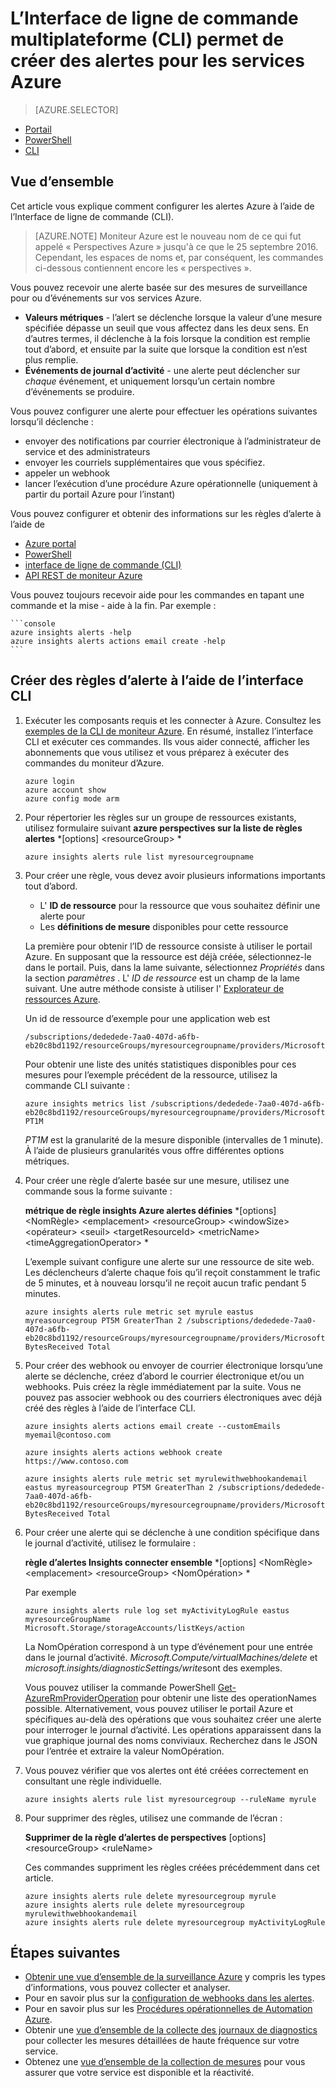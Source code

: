 <properties
    pageTitle="L’Interface de ligne de commande multiplateforme (CLI) permet de créer des alertes pour les services Azure | Microsoft Azure"
    description="Utilisez l’interface de ligne de commande pour créer des alertes Azure, qui peuvent déclencher des notifications ou automation lorsque les conditions spécifiées sont remplies."
    authors="rboucher"
    manager="carolz"
    editor=""
    services="monitoring-and-diagnostics"
    documentationCenter="monitoring-and-diagnostics"/>

<tags
    ms.service="monitoring-and-diagnostics"
    ms.workload="na"
    ms.tgt_pltfrm="na"
    ms.devlang="na"
    ms.topic="article"
    ms.date="10/24/2016"
    ms.author="robb"/>

# <a name="use-the-cross-platform-command-line-interface-cli-to-create-alerts-for-azure-services"></a>L’Interface de ligne de commande multiplateforme (CLI) permet de créer des alertes pour les services Azure

> [AZURE.SELECTOR]
- [Portail](insights-alerts-portal.md)
- [PowerShell](insights-alerts-powershell.md)
- [CLI](insights-alerts-command-line-interface.md)

## <a name="overview"></a>Vue d’ensemble

Cet article vous explique comment configurer les alertes Azure à l’aide de l’Interface de ligne de commande (CLI).

>[AZURE.NOTE] Moniteur Azure est le nouveau nom de ce qui fut appelé « Perspectives Azure » jusqu'à ce que le 25 septembre 2016. Cependant, les espaces de noms et, par conséquent, les commandes ci-dessous contiennent encore les « perspectives ».

Vous pouvez recevoir une alerte basée sur des mesures de surveillance pour ou d’événements sur vos services Azure.

- **Valeurs métriques** - l’alert se déclenche lorsque la valeur d’une mesure spécifiée dépasse un seuil que vous affectez dans les deux sens. En d’autres termes, il déclenche à la fois lorsque la condition est remplie tout d’abord, et ensuite par la suite que lorsque la condition est n’est plus remplie.    
- **Événements de journal d’activité** - une alerte peut déclencher sur *chaque* événement, et uniquement lorsqu’un certain nombre d’événements se produire.

Vous pouvez configurer une alerte pour effectuer les opérations suivantes lorsqu’il déclenche :

- envoyer des notifications par courrier électronique à l’administrateur de service et des administrateurs
- envoyer les courriels supplémentaires que vous spécifiez.
- appeler un webhook
- lancer l’exécution d’une procédure Azure opérationnelle (uniquement à partir du portail Azure pour l’instant)

Vous pouvez configurer et obtenir des informations sur les règles d’alerte à l’aide de

- [Azure portal](insights-alerts-portal.md)
- [PowerShell](insights-alerts-powershell.md)
- [interface de ligne de commande (CLI)](insights-alerts-command-line-interface.md)
- [API REST de moniteur Azure](https://msdn.microsoft.com/library/azure/dn931945.aspx)


Vous pouvez toujours recevoir aide pour les commandes en tapant une commande et la mise - aide à la fin. Par exemple :

    ```console
    azure insights alerts -help
    azure insights alerts actions email create -help
    ```

## <a name="create-alert-rules-using-the-cli"></a>Créer des règles d’alerte à l’aide de l’interface CLI

1. Exécuter les composants requis et les connecter à Azure. Consultez les [exemples de la CLI de moniteur Azure](insights-cli-samples.md). En résumé, installez l’interface CLI et exécuter ces commandes. Ils vous aider connecté, afficher les abonnements que vous utilisez et vous préparez à exécuter des commandes du moniteur d’Azure.


    ```console
    azure login
    azure account show
    azure config mode arm

    ```

2.  Pour répertorier les règles sur un groupe de ressources existants, utilisez formulaire suivant **azure perspectives sur la liste de règles alertes** *[options] &lt;resourceGroup&gt; *

    ```console
    azure insights alerts rule list myresourcegroupname

    ```
3. Pour créer une règle, vous devez avoir plusieurs informations importants tout d’abord.
    - L' **ID de ressource** pour la ressource que vous souhaitez définir une alerte pour
    - Les **définitions de mesure** disponibles pour cette ressource

    La première pour obtenir l’ID de ressource consiste à utiliser le portail Azure. En supposant que la ressource est déjà créée, sélectionnez-le dans le portail. Puis, dans la lame suivante, sélectionnez *Propriétés* dans la section *paramètres* . L' *ID de ressource* est un champ de la lame suivant. Une autre méthode consiste à utiliser l' [Explorateur de ressources Azure](https://resources.azure.com/).

    Un id de ressource d’exemple pour une application web est

    ```console
    /subscriptions/dededede-7aa0-407d-a6fb-eb20c8bd1192/resourceGroups/myresourcegroupname/providers/Microsoft.Web/sites/mywebsitename
    ```

    Pour obtenir une liste des unités statistiques disponibles pour ces mesures pour l’exemple précédent de la ressource, utilisez la commande CLI suivante :  

    ```console
    azure insights metrics list /subscriptions/dededede-7aa0-407d-a6fb-eb20c8bd1192/resourceGroups/myresourcegroupname/providers/Microsoft.Web/sites/mywebsitename PT1M
    ```

    _PT1M_ est la granularité de la mesure disponible (intervalles de 1 minute). À l’aide de plusieurs granularités vous offre différentes options métriques.


4. Pour créer une règle d’alerte basée sur une mesure, utilisez une commande sous la forme suivante :

    **métrique de règle insights Azure alertes définies** *[options] &lt;NomRègle&gt; &lt;emplacement&gt; &lt;resourceGroup&gt; &lt;windowSize&gt; &lt;opérateur&gt; &lt;seuil&gt; &lt;targetResourceId&gt; &lt;metricName&gt; &lt;timeAggregationOperator&gt; *

    L’exemple suivant configure une alerte sur une ressource de site web. Les déclencheurs d’alerte chaque fois qu’il reçoit constamment le trafic de 5 minutes, et à nouveau lorsqu’il ne reçoit aucun trafic pendant 5 minutes.

    ```console
    azure insights alerts rule metric set myrule eastus myreasourcegroup PT5M GreaterThan 2 /subscriptions/dededede-7aa0-407d-a6fb-eb20c8bd1192/resourceGroups/myresourcegroupname/providers/Microsoft.Web/sites/mywebsitename BytesReceived Total

    ```

5. Pour créer des webhook ou envoyer de courrier électronique lorsqu’une alerte se déclenche, créez d’abord le courrier électronique et/ou un webhooks. Puis créez la règle immédiatement par la suite. Vous ne pouvez pas associer webhook ou des courriers électroniques avec déjà créé des règles à l’aide de l’interface CLI.

    ```console
    azure insights alerts actions email create --customEmails myemail@contoso.com

    azure insights alerts actions webhook create https://www.contoso.com

    azure insights alerts rule metric set myrulewithwebhookandemail eastus myreasourcegroup PT5M GreaterThan 2 /subscriptions/dededede-7aa0-407d-a6fb-eb20c8bd1192/resourceGroups/myresourcegroupname/providers/Microsoft.Web/sites/mywebsitename BytesReceived Total
    ```


6. Pour créer une alerte qui se déclenche à une condition spécifique dans le journal d’activité, utilisez le formulaire :

    **règle d’alertes Insights connecter ensemble** *[options] &lt;NomRègle&gt; &lt;emplacement&gt; &lt;resourceGroup&gt; &lt;NomOpération&gt; *

    Par exemple

    ```console
    azure insights alerts rule log set myActivityLogRule eastus myresourceGroupName Microsoft.Storage/storageAccounts/listKeys/action
    ```

    La NomOpération correspond à un type d’événement pour une entrée dans le journal d’activité. *Microsoft.Compute/virtualMachines/delete* et *microsoft.insights/diagnosticSettings/write*sont des exemples.

    Vous pouvez utiliser la commande PowerShell [Get-AzureRmProviderOperation](https://msdn.microsoft.com/library/mt603720.aspx) pour obtenir une liste des operationNames possible. Alternativement, vous pouvez utiliser le portail Azure et spécifiques au-delà des opérations que vous souhaitez créer une alerte pour interroger le journal d’activité. Les opérations apparaissent dans la vue graphique journal des noms conviviaux. Recherchez dans le JSON pour l’entrée et extraire la valeur NomOpération.   

7. Vous pouvez vérifier que vos alertes ont été créées correctement en consultant une règle individuelle.

    ```console
    azure insights alerts rule list myresourcegroup --ruleName myrule
    ```

8. Pour supprimer des règles, utilisez une commande de l’écran :

    **Supprimer de la règle d’alertes de perspectives** [options] &lt;resourceGroup&gt; &lt;ruleName&gt;

    Ces commandes suppriment les règles créées précédemment dans cet article.

    ```console
    azure insights alerts rule delete myresourcegroup myrule
    azure insights alerts rule delete myresourcegroup myrulewithwebhookandemail
    azure insights alerts rule delete myresourcegroup myActivityLogRule
    ```



## <a name="next-steps"></a>Étapes suivantes

* [Obtenir une vue d’ensemble de la surveillance Azure](monitoring-overview.md) y compris les types d’informations, vous pouvez collecter et analyser.
* Pour en savoir plus sur la [configuration de webhooks dans les alertes](insights-webhooks-alerts.md).
* Pour en savoir plus sur les [Procédures opérationnelles de Automation Azure](..\automation\automation-starting-a-runbook.md).
* Obtenir une [vue d’ensemble de la collecte des journaux de diagnostics](monitoring-overview-of-diagnostic-logs.md) pour collecter les mesures détaillées de haute fréquence sur votre service.
* Obtenez une [vue d’ensemble de la collection de mesures](insights-how-to-customize-monitoring.md) pour vous assurer que votre service est disponible et la réactivité.
